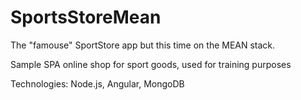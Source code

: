 # SportsStoreMean

The "famouse" SportStore app but this time on the MEAN stack.

Sample SPA online shop for sport goods, used for training purposes

Technologies: Node.js, Angular, MongoDB
